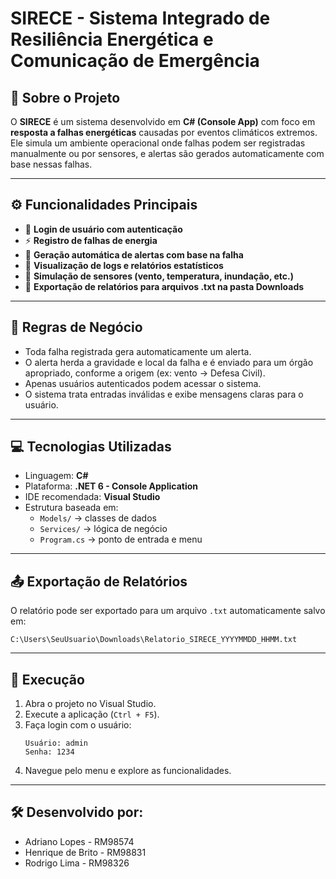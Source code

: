 # SIRECE - Sistema Integrado de Resiliência Energética e Comunicação de Emergência

## 📌 Sobre o Projeto

O **SIRECE** é um sistema desenvolvido em **C# (Console App)** com foco em **resposta a falhas energéticas** causadas por eventos climáticos extremos.  
Ele simula um ambiente operacional onde falhas podem ser registradas manualmente ou por sensores, e alertas são gerados automaticamente com base nessas falhas.

---

## ⚙️ Funcionalidades Principais

- 🔐 **Login de usuário com autenticação**
- ⚡ **Registro de falhas de energia**
- 🚨 **Geração automática de alertas com base na falha**
- 🧾 **Visualização de logs e relatórios estatísticos**
- 🤖 **Simulação de sensores (vento, temperatura, inundação, etc.)**
- 📝 **Exportação de relatórios para arquivos .txt na pasta Downloads**

---

## 🧠 Regras de Negócio

- Toda falha registrada gera automaticamente um alerta.
- O alerta herda a gravidade e local da falha e é enviado para um órgão apropriado, conforme a origem (ex: vento → Defesa Civil).
- Apenas usuários autenticados podem acessar o sistema.
- O sistema trata entradas inválidas e exibe mensagens claras para o usuário.

---

## 💻 Tecnologias Utilizadas

- Linguagem: **C#**
- Plataforma: **.NET 6 - Console Application**
- IDE recomendada: **Visual Studio**
- Estrutura baseada em:
  - `Models/` → classes de dados
  - `Services/` → lógica de negócio
  - `Program.cs` → ponto de entrada e menu

---

## 📤 Exportação de Relatórios

O relatório pode ser exportado para um arquivo `.txt` automaticamente salvo em:

```
C:\Users\SeuUsuario\Downloads\Relatorio_SIRECE_YYYYMMDD_HHMM.txt
```

---

## 🚀 Execução

1. Abra o projeto no Visual Studio.
2. Execute a aplicação (`Ctrl + F5`).
3. Faça login com o usuário:
   ```
   Usuário: admin
   Senha: 1234
   ```
4. Navegue pelo menu e explore as funcionalidades.

---

## 🛠️ Desenvolvido por:

* Adriano Lopes - RM98574
* Henrique de Brito - RM98831
* Rodrigo Lima - RM98326 
